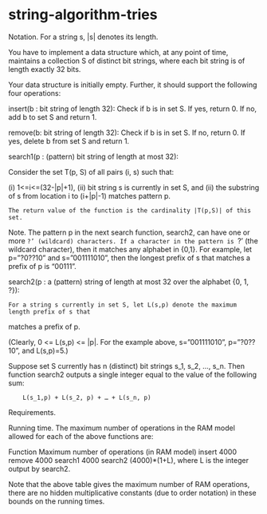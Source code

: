 # string-algorithm-tries
Notation. For a string s, |s| denotes its length.

You have to implement a data structure which, at any point of time, maintains a collection S of distinct bit strings, where each bit string is of length exactly 32 bits. 

Your data structure is initially empty. Further, it should support the following four operations:

insert(b : bit string of length 32):
	Check if b is in set S. 
If yes, return 0.
	If no, add b to set S and return 1.

remove(b: bit string of length 32):
	Check if b is in set S. 
If no, return 0.
	If yes, delete b from set S and return 1.

search1(p : (pattern) bit string of length at most 32):

Consider the set T(p, S) of all pairs (i, s) such that:

(i) 1<=i<=(32-|p|+1),
(ii) bit string s is currently in set S, and
(ii) the substring of s from location i to (i+|p|-1) matches pattern p.	

	The return value of the function is the cardinality |T(p,S)| of this set.


Note. The pattern p in the next search function, search2, can have one or more `?’ (wildcard) characters. If a character in the pattern is `?’ (the wildcard character), then it matches any alphabet in {0,1}. For example, let p=”?0??10” and s=”001111010”, then the longest prefix of s that matches a prefix of p is “00111”.





search2(p : a (pattern) string of length at most 32 over the alphabet {0, 1, ?}):

	For a string s currently in set S, let L(s,p) denote the maximum length prefix of s that 
matches a prefix of p. 

(Clearly, 0 <= L(s,p) <= |p|. For the example above, s=”001111010”,  p=”?0??10”, and
L(s,p)=5.)

Suppose set S currently has n (distinct) bit strings s_1, s_2, …, s_n. Then function 
search2 outputs a single integer equal to the value of the following sum:

		L(s_1,p) + L(s_2, p) + … + L(s_n, p)

Requirements.

Running time. The maximum number of operations in the RAM model allowed for each of the above functions are:
	
Function
Maximum number of operations (in RAM model)
insert
4000
remove
4000
search1
4000
search2
(4000)*(1+L), where L is the integer output by search2.

Note that the above table gives the maximum number of RAM operations, there are no hidden multiplicative constants (due to order notation) in these bounds on the running times.


